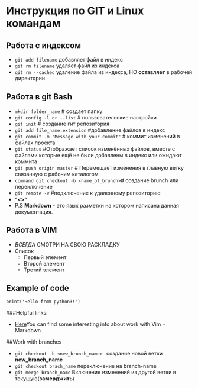 # Инструкция по GIT и Linux командам


## Работа с индексом
* `git add filename` добавляет файл в индекс
* `git rm filename` удаляет файл из индекса
* `git rm --cached` удаление файла из индекса, НО **оставляет** в рабочей директории

## Работа в git Bash

* `mkdir folder_name` # создает папку
* `git config -l or --list` # пользовательские настройки
* `git init` # создание гит репозитория
* `git add file_name.extension` #добавление файлов в индекс
* `git commit -m "Message with your commit"` # коммит изменений в файлах проекта
* `git status` #Отображает список изменённых файлов, вместе с файлами которые ещё не были добавлены в индекс или ожидают коммита
* `git push origin master` # Перемещает изменения в главную ветку связанную с рабочим каталогом
* `command git checkout -b <name_of_brunch>`# создание brunch или переключение
* `git remote -v` #подключение к удаленному репозиторию
*  **^<>^**
* P.S **Markdown** - это язык разметки на котором написана данная документация.
## Работа в VIM
* *ВСЕГДА* СМОТРИ НА СВОЮ РАСКЛАДКУ
* Список
  + Первый элемент
  + Второй элемент
  - Третий элемент
## Example of code
    print('Hello from python3!')

###Helpful links:
* [Here](https://gist.github.com/Jekins/2bf2d0638163f1294637)You can find some interesting info about work with Vim + Markdown

##Work with branches
* `git checkout -b <new_brunch_name> ` создание новой ветки **new_branch_name**
* `git checkout brach_name` переключение на branch-name
* `git merge branch_name` Включение изменений из другой ветки в текущую(**замерджить**) 
